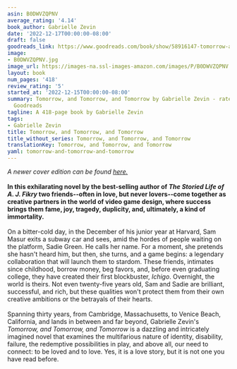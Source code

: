 ```yaml
---
asin: B0DWVZQPNV
average_rating: '4.14'
book_author: Gabrielle Zevin
date: '2022-12-17T00:00:00-08:00'
draft: false
goodreads_link: https://www.goodreads.com/book/show/58916147-tomorrow-and-tomorrow-and-tomorrow
image:
- B0DWVZQPNV.jpg
image_url: https://images-na.ssl-images-amazon.com/images/P/B0DWVZQPNV.01._SCLZZZZZZZ.jpg
layout: book
num_pages: '418'
review_rating: '5'
started_at: '2022-12-15T00:00:00-08:00'
summary: Tomorrow, and Tomorrow, and Tomorrow by Gabrielle Zevin - rated 4.14/5 on
  Goodreads
tagline: A 418-page book by Gabrielle Zevin
tags:
- Gabrielle Zevin
title: Tomorrow, and Tomorrow, and Tomorrow
title_without_series: Tomorrow, and Tomorrow, and Tomorrow
translationKey: Tomorrow, and Tomorrow, and Tomorrow
yaml: tomorrow-and-tomorrow-and-tomorrow
---
```


<i>A newer cover edition can be found <a href="https://www.goodreads.com/book/show/77262337-tomorrow-and-tomorrow-and-tomorrow" rel="nofollow noopener">here.</a></i><br /><br /><b>In this exhilarating novel by the best-selling author of <i>The Storied Life of A. J. Fikry</i> two friends--often in love, but never lovers--come together as creative partners in the world of video game design, where success brings them fame, joy, tragedy, duplicity, and, ultimately, a kind of immortality.</b><br /><br />On a bitter-cold day, in the December of his junior year at Harvard, Sam Masur exits a subway car and sees, amid the hordes of people waiting on the platform, Sadie Green. He calls her name. For a moment, she pretends she hasn't heard him, but then, she turns, and a game begins: a legendary collaboration that will launch them to stardom. These friends, intimates since childhood, borrow money, beg favors, and, before even graduating college, they have created their first blockbuster, <i> Ichigo</i>. Overnight, the world is theirs. Not even twenty-five years old, Sam and Sadie are brilliant, successful, and rich, but these qualities won't protect them from their own creative ambitions or the betrayals of their hearts.<br /><br />Spanning thirty years, from Cambridge, Massachusetts, to Venice Beach, California, and lands in between and far beyond, Gabrielle Zevin's <i>Tomorrow, and Tomorrow, and Tomorrow</i> is a dazzling and intricately imagined novel that examines the multifarious nature of identity, disability, failure, the redemptive possibilities in play, and above all, our need to connect: to be loved and to love. Yes, it is a love story, but it is not one you have read before.